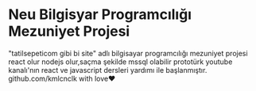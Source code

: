 # Neu Bilgisyar Programcılığı Mezuniyet Projesi

"tatilsepeticom gibi bi site" adlı bilgisayar programcılığı mezuniyet projesi react olur nodejs olur,saçma şekilde mssql olabilir prototürk youtube kanalı'nın react ve javascript dersleri yardımı ile başlanmıştır.
github.com/kmlcnclk with love❤